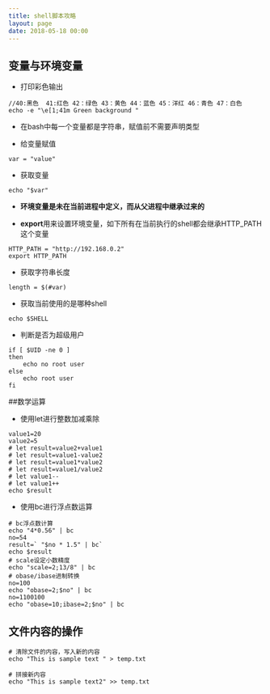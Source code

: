 ```yaml
---
title: shell脚本攻略
layout: page
date: 2018-05-18 00:00
---
```



## 变量与环境变量

- 打印彩色输出

```
//40:黑色  41:红色 42：绿色 43：黄色 44：蓝色 45：洋红 46：青色 47：白色
echo -e "\e[1;41m Green background "
```

- 在bash中每一个变量都是字符串，赋值前不需要声明类型

- 给变量赋值

```
var = "value"
```

- 获取变量

```
echo "$var"
```

- **环境变量是未在当前进程中定义，而从父进程中继承过来的**

- **export**用来设置环境变量，如下所有在当前执行的shell都会继承HTTP_PATH这个变量

```
HTTP_PATH = "http://192.168.0.2"
export HTTP_PATH
```

- 获取字符串长度

```
length = $(#var)
```

- 获取当前使用的是哪种shell

```
echo $SHELL
```

- 判断是否为超级用户

```
if [ $UID -ne 0 ]
then
    echo no root user
else
    echo root user
fi
```

##数学运算

- 使用let进行整数加减乘除

```
value1=20
value2=5
# let result=value2+value1
# let result=value1-value2
# let result=value1*value2
# let result=value1/value2
# let value1--
# let value1++
echo $result
```

- 使用bc进行浮点数运算

```
# bc浮点数计算
echo "4*0.56" | bc
no=54
result=` "$no * 1.5" | bc`
echo $result
# scale设定小数精度
echo "scale=2;13/8" | bc
# obase/ibase进制转换
no=100
echo "obase=2;$no" | bc
no=1100100
echo "obase=10;ibase=2;$no" | bc
```

## 文件内容的操作

 ```
 # 清除文件的内容，写入新的内容
 echo "This is sample text " > temp.txt
 
 # 拼接新内容
 echo "This is sample text2" >> temp.txt
 ```


